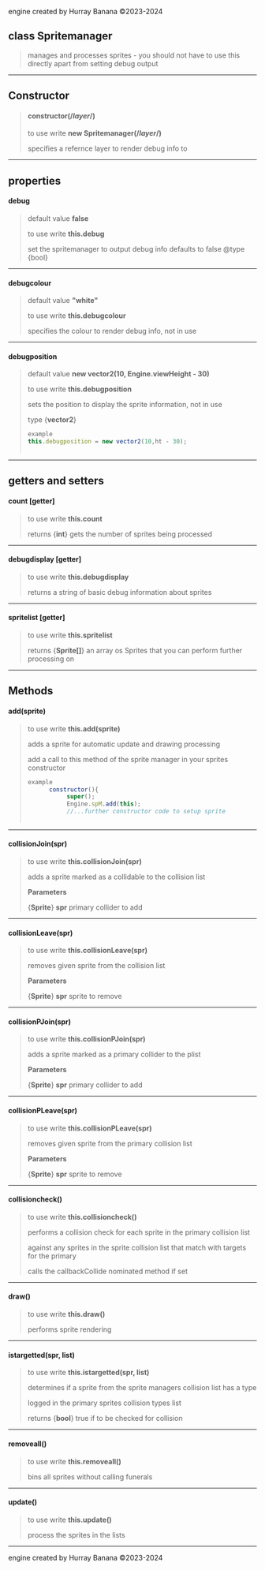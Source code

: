 engine created by Hurray Banana &copy;2023-2024
## class Spritemanager
> manages and processes sprites - you should not have to use this directly apart from setting debug output
> 
> 

---

## Constructor
> #### constructor(/*layer*/)
> to use write **new Spritemanager(/*layer*/)**
> 
> specifies a refernce layer to render debug info to
> 
> 

---

## properties
#### debug
> default value **false**
> 
> to use write **this.debug**
> 
> set the spritemanager to output debug info defaults to false @type {bool}
> 
> 

---

#### debugcolour
> default value **"white"**
> 
> to use write **this.debugcolour**
> 
> specifies the colour to render debug info, not in use
> 
> 

---

#### debugposition
> default value **new vector2(10, Engine.viewHeight - 30)**
> 
> to use write **this.debugposition**
> 
> sets the position to display the sprite information, not in use
> 
> 
> type {**vector2**}
> 
> ```js
> example
> this.debugposition = new vector2(10,ht - 30);
>     
> ```
> 

---

## getters and setters
#### count [getter]
> to use write **this.count**
> 
> 
> returns {**int**} gets the number of sprites being processed
> 
> 

---

#### debugdisplay [getter]
> to use write **this.debugdisplay**
> 
> returns a string of basic debug information about sprites
> 
> 

---

#### spritelist [getter]
> to use write **this.spritelist**
> 
> 
> returns {**Sprite[]**} an array os Sprites that you can perform further processing on
> 
> 

---

## Methods
#### add(sprite)
> to use write **this.add(sprite)**
> 
> adds a sprite for automatic update and drawing processing
> 
> add a call to this method of the sprite manager in your sprites constructor
> 
> ```js
> example
>       constructor(){
>            super();
>            Engine.spM.add(this);
>            //...further constructor code to setup sprite
>     
> ```
> 

---

#### collisionJoin(spr)
> to use write **this.collisionJoin(spr)**
> 
> adds a sprite marked as a collidable to the collision list
> 
> 
> **Parameters**
> 
> {**Sprite**} **spr** primary collider to add
> 
> 

---

#### collisionLeave(spr)
> to use write **this.collisionLeave(spr)**
> 
> removes given sprite from the collision list
> 
> 
> **Parameters**
> 
> {**Sprite**} **spr** sprite to remove
> 
> 

---

#### collisionPJoin(spr)
> to use write **this.collisionPJoin(spr)**
> 
> adds a sprite marked as a primary collider to the plist
> 
> 
> **Parameters**
> 
> {**Sprite**} **spr** primary collider to add
> 
> 

---

#### collisionPLeave(spr)
> to use write **this.collisionPLeave(spr)**
> 
> removes given sprite from the primary collision list
> 
> 
> **Parameters**
> 
> {**Sprite**} **spr** sprite to remove
> 
> 

---

#### collisioncheck()
> to use write **this.collisioncheck()**
> 
> performs a collision check for each sprite in the primary collision list
> 
> against any sprites in the sprite collision list that match with targets for the primary
> 
> calls the callbackCollide nominated method if set
> 
> 

---

#### draw()
> to use write **this.draw()**
> 
> performs sprite rendering
> 
> 

---

#### istargetted(spr, list)
> to use write **this.istargetted(spr, list)**
> 
> determines if a sprite from the sprite managers collision list has a type
> 
> logged in the primary sprites collision types list
> 
> 
> returns {**bool**} true if to be checked for collision
> 
> 

---

#### removeall()
> to use write **this.removeall()**
> 
> bins all sprites without calling funerals
> 
> 

---

#### update()
> to use write **this.update()**
> 
> process the sprites in the lists
> 
> 

---

engine created by Hurray Banana &copy;2023-2024
